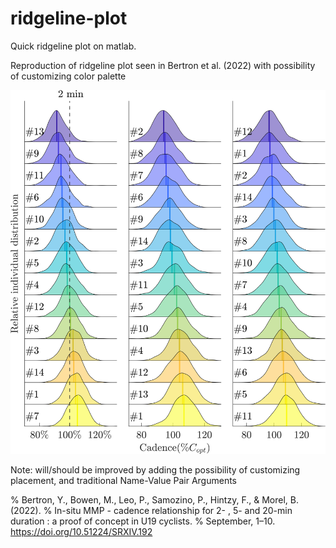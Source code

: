 # ridgeline-plot
Quick ridgeline plot on matlab.

Reproduction of ridgeline plot seen in Bertron et al. (2022) with possibility of customizing color palette


![alt text](https://github.com/PabRD/ridgeline-plot/blob/main/gitHub_Exemple_RidgeLinePlot.png)


Note: will/should be improved by adding the possibility of customizing placement, and traditional Name-Value Pair Arguments


% Bertron, Y., Bowen, M., Leo, P., Samozino, P., Hintzy, F., & Morel, B. (2022).
% In-situ MMP - cadence relationship for 2- , 5- and 20-min duration : a proof of concept in U19 cyclists.
% September, 1–10. https://doi.org/10.51224/SRXIV.192
